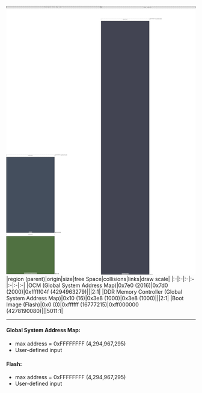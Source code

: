 ![memory map diagram](A4_region_freespace_exceeds_height-higher_maxaddress_set_diagram.png)
|region (parent)|origin|size|free Space|collisions|links|draw scale|
|:-|:-|:-|:-|:-|:-|:-|
|<span style='color:(7, 20, 40)'>OCM (Global System Address Map)</span>|0x7e0 (2016)|0x7d0 (2000)|0xfffff04f (4294963279)|||2:1|
|<span style='color:(23, 66, 3)'>DDR Memory Controller (Global System Address Map)</span>|0x10 (16)|0x3e8 (1000)|0x3e8 (1000)|||2:1|
|<span style='color:(4, 7, 25)'>Boot Image (Flash)</span>|0x0 (0)|0xffffff (16777215)|0xff000000 (4278190080)|||5011:1|

---
#### Global System Address Map:
- max address = 0xFFFFFFFF (4,294,967,295)
- User-defined input
#### Flash:
- max address = 0xFFFFFFFF (4,294,967,295)
- User-defined input